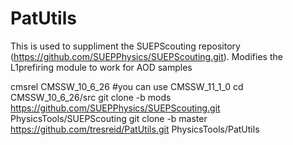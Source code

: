 # PatUtils

This is used to suppliment the SUEPScouting repository (https://github.com/SUEPPhysics/SUEPScouting.git).
Modifies the L1prefiring module to work for AOD samples

cmsrel CMSSW_10_6_26 #you can use CMSSW_11_1_0
cd CMSSW_10_6_26/src
git clone -b mods https://github.com/SUEPPhysics/SUEPScouting.git PhysicsTools/SUEPScouting
git clone -b master https://github.com/tresreid/PatUtils.git PhysicsTools/PatUtils
